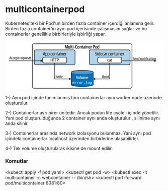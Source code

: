 # multicontainerpod

Kubernetes'teki bir Pod'un birden fazla container içerdiği anlamına gelir. Birden fazla container'ın aynı pod içerisinde çalışmasını sağlar ve bu containerlar genellikle birbirleriyle işbirliği yapar.

![multi-container](image.png)
 
1-) Aynı pod içinde tanımlanmış tüm containerlar aynı worker node üzerinde oluşturulur.

2-) Containerlar ayrı birer ünitedir. Ancak podun life cycle'ı içinde yönetilir. Yani pod oluşturulduğunda 2 container aynı anda oluşturulur , silinirse aynı anda silinir.

3-) Containerlar arasında network izolasyonu bulunmaz. Yani aynı pod içindeki containerlar localhost üzerinden birbirlerine ulaşabilirler.

4-) Tek volume oluşturularak ikisine de mount edilir.

### Komutlar
<kubectl apply -f pod.yaml>
<kubectl get pod -w>
<kubectl exec -it multicontainer -c webcontainer -- /bin/sh>
<kubectl port-forward pod/multicontainer 8081:80>